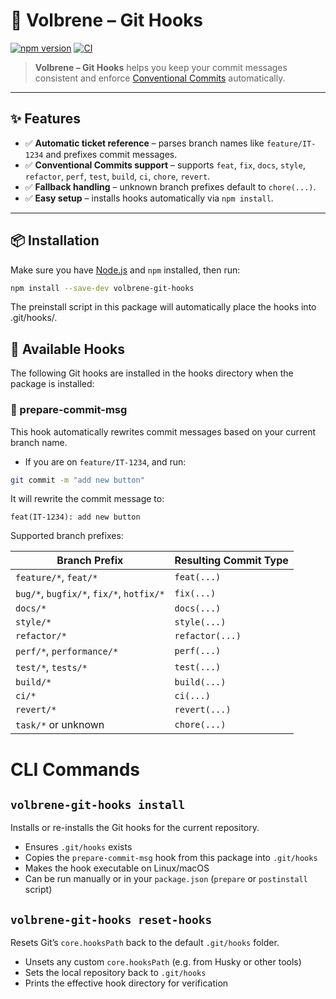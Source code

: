 # 🔧 Volbrene – Git Hooks

[![npm version](https://img.shields.io/npm/v/volbrene-git-hooks.svg)](https://www.npmjs.com/package/volbrene-git-hooks)
[![CI](https://github.com/volbrene/githooks/actions/workflows/ci.yml/badge.svg)](https://github.com/volbrene/githooks/actions)

> **Volbrene – Git Hooks** helps you keep your commit messages consistent and enforce [Conventional Commits](https://www.conventionalcommits.org/) automatically.

---

## ✨ Features

- ✅ **Automatic ticket reference** – parses branch names like `feature/IT-1234` and prefixes commit messages.
- ✅ **Conventional Commits support** – supports `feat`, `fix`, `docs`, `style`, `refactor`, `perf`, `test`, `build`, `ci`, `chore`, `revert`.
- ✅ **Fallback handling** – unknown branch prefixes default to `chore(...)`.
- ✅ **Easy setup** – installs hooks automatically via `npm install`.

---

## 📦 Installation

Make sure you have [Node.js](https://nodejs.org/) and `npm` installed, then run:

```sh
npm install --save-dev volbrene-git-hooks
```

The preinstall script in this package will automatically place the hooks into .git/hooks/.

## 🔗 Available Hooks

The following Git hooks are installed in the hooks directory when the package is installed:

### 📝 prepare-commit-msg

This hook automatically rewrites commit messages based on your current branch name.

- If you are on `feature/IT-1234`, and run:

```bash
git commit -m "add new button"
```

It will rewrite the commit message to:

```
feat(IT-1234): add new button
```

Supported branch prefixes:

| Branch Prefix                            | Resulting Commit Type |
| ---------------------------------------- | --------------------- |
| `feature/*`, `feat/*`                    | `feat(...)`           |
| `bug/*`, `bugfix/*`, `fix/*`, `hotfix/*` | `fix(...)`            |
| `docs/*`                                 | `docs(...)`           |
| `style/*`                                | `style(...)`          |
| `refactor/*`                             | `refactor(...)`       |
| `perf/*`, `performance/*`                | `perf(...)`           |
| `test/*`, `tests/*`                      | `test(...)`           |
| `build/*`                                | `build(...)`          |
| `ci/*`                                   | `ci(...)`             |
| `revert/*`                               | `revert(...)`         |
| `task/*` or unknown                      | `chore(...)`          |

# CLI Commands

## `volbrene-git-hooks install`

Installs or re-installs the Git hooks for the current repository.

- Ensures `.git/hooks` exists
- Copies the `prepare-commit-msg` hook from this package into `.git/hooks`
- Makes the hook executable on Linux/macOS
- Can be run manually or in your `package.json` (`prepare` or `postinstall` script)

## `volbrene-git-hooks reset-hooks`

Resets Git’s `core.hooksPath` back to the default `.git/hooks` folder.

- Unsets any custom `core.hooksPath` (e.g. from Husky or other tools)
- Sets the local repository back to `.git/hooks`
- Prints the effective hook directory for verification
